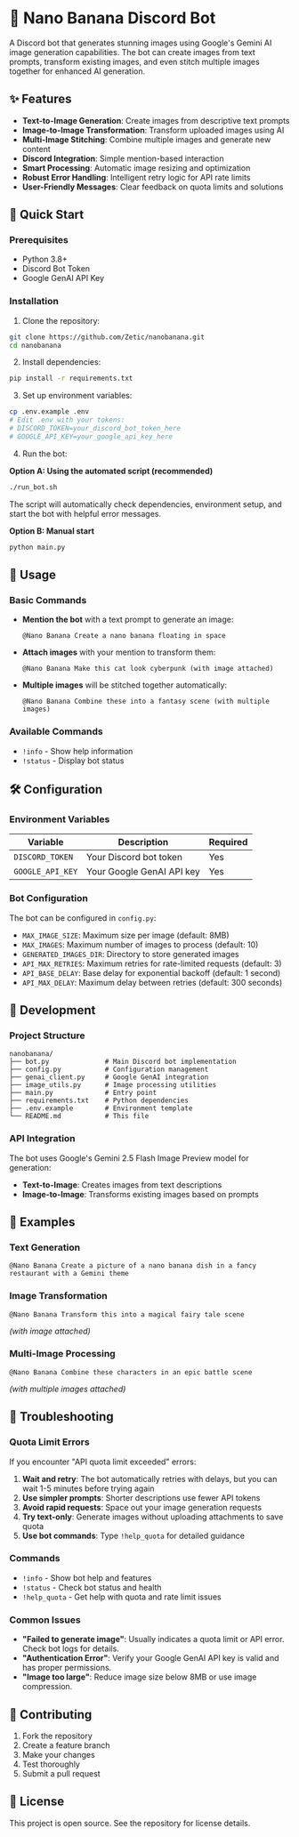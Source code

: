 # 🍌 Nano Banana Discord Bot

A Discord bot that generates stunning images using Google's Gemini AI image generation capabilities. The bot can create images from text prompts, transform existing images, and even stitch multiple images together for enhanced AI generation.

## ✨ Features

- **Text-to-Image Generation**: Create images from descriptive text prompts
- **Image-to-Image Transformation**: Transform uploaded images using AI
- **Multi-Image Stitching**: Combine multiple images and generate new content
- **Discord Integration**: Simple mention-based interaction
- **Smart Processing**: Automatic image resizing and optimization
- **Robust Error Handling**: Intelligent retry logic for API rate limits
- **User-Friendly Messages**: Clear feedback on quota limits and solutions

## 🚀 Quick Start

### Prerequisites

- Python 3.8+
- Discord Bot Token
- Google GenAI API Key

### Installation

1. Clone the repository:
```bash
git clone https://github.com/Zetic/nanobanana.git
cd nanobanana
```

2. Install dependencies:
```bash
pip install -r requirements.txt
```

3. Set up environment variables:
```bash
cp .env.example .env
# Edit .env with your tokens:
# DISCORD_TOKEN=your_discord_bot_token_here
# GOOGLE_API_KEY=your_google_api_key_here
```

4. Run the bot:

**Option A: Using the automated script (recommended)**
```bash
./run_bot.sh
```
The script will automatically check dependencies, environment setup, and start the bot with helpful error messages.

**Option B: Manual start**
```bash
python main.py
```

## 🎯 Usage

### Basic Commands

- **Mention the bot** with a text prompt to generate an image:
  ```
  @Nano Banana Create a nano banana floating in space
  ```

- **Attach images** with your mention to transform them:
  ```
  @Nano Banana Make this cat look cyberpunk (with image attached)
  ```

- **Multiple images** will be stitched together automatically:
  ```
  @Nano Banana Combine these into a fantasy scene (with multiple images)
  ```

### Available Commands

- `!info` - Show help information
- `!status` - Display bot status

## 🛠️ Configuration

### Environment Variables

| Variable | Description | Required |
|----------|-------------|----------|
| `DISCORD_TOKEN` | Your Discord bot token | Yes |
| `GOOGLE_API_KEY` | Your Google GenAI API key | Yes |

### Bot Configuration

The bot can be configured in `config.py`:

- `MAX_IMAGE_SIZE`: Maximum size per image (default: 8MB)
- `MAX_IMAGES`: Maximum number of images to process (default: 10)
- `GENERATED_IMAGES_DIR`: Directory to store generated images
- `API_MAX_RETRIES`: Maximum retries for rate-limited requests (default: 3)
- `API_BASE_DELAY`: Base delay for exponential backoff (default: 1 second)
- `API_MAX_DELAY`: Maximum delay between retries (default: 300 seconds)

## 🔧 Development

### Project Structure

```
nanobanana/
├── bot.py              # Main Discord bot implementation
├── config.py           # Configuration management
├── genai_client.py     # Google GenAI integration
├── image_utils.py      # Image processing utilities
├── main.py             # Entry point
├── requirements.txt    # Python dependencies
├── .env.example        # Environment template
└── README.md           # This file
```

### API Integration

The bot uses Google's Gemini 2.5 Flash Image Preview model for generation:

- **Text-to-Image**: Creates images from text descriptions
- **Image-to-Image**: Transforms existing images based on prompts

## 📝 Examples

### Text Generation
```
@Nano Banana Create a picture of a nano banana dish in a fancy restaurant with a Gemini theme
```

### Image Transformation
```
@Nano Banana Transform this into a magical fairy tale scene
```
*(with image attached)*

### Multi-Image Processing
```
@Nano Banana Combine these characters in an epic battle scene
```
*(with multiple images attached)*

## 🔧 Troubleshooting

### Quota Limit Errors

If you encounter "API quota limit exceeded" errors:

1. **Wait and retry**: The bot automatically retries with delays, but you can wait 1-5 minutes before trying again
2. **Use simpler prompts**: Shorter descriptions use fewer API tokens
3. **Avoid rapid requests**: Space out your image generation requests
4. **Try text-only**: Generate images without uploading attachments to save quota
5. **Use bot commands**: Type `!help_quota` for detailed guidance

### Commands

- `!info` - Show bot help and features
- `!status` - Check bot status and health
- `!help_quota` - Get help with quota and rate limit issues

### Common Issues

- **"Failed to generate image"**: Usually indicates a quota limit or API error. Check bot logs for details.
- **"Authentication Error"**: Verify your Google GenAI API key is valid and has proper permissions.
- **"Image too large"**: Reduce image size below 8MB or use image compression.

## 🤝 Contributing

1. Fork the repository
2. Create a feature branch
3. Make your changes
4. Test thoroughly
5. Submit a pull request

## 📄 License

This project is open source. See the repository for license details.
